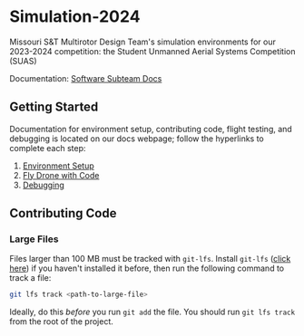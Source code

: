 # Simulation-2024
Missouri S&amp;T Multirotor Design Team's simulation environments for our 2023-2024 competition: the Student Unmanned Aerial Systems Competition (SUAS)

Documentation: [Software Subteam Docs]()

## Getting Started

Documentation for environment setup, contributing code, flight testing, and debugging is located on our docs webpage; follow the hyperlinks to complete each step:

1. [Environment Setup](https://missourimrr.github.io/docs/simulation/install/)
2. [Fly Drone with Code](https://missourimrr.github.io/docs/simulation/flying/)
3. [Debugging](https://missourimrr.github.io/docs/simulation/environment-debug/windows)

## Contributing Code

### Large Files

Files larger than 100 MB must be tracked with `git-lfs`. Install `git-lfs` ([click here](https://git-lfs.com)) if you haven't installed it before, then run the following command to track a file:

```sh
git lfs track <path-to-large-file>
```

Ideally, do this *before* you run `git add` the file. You should run `git lfs track` from the root of the project.
